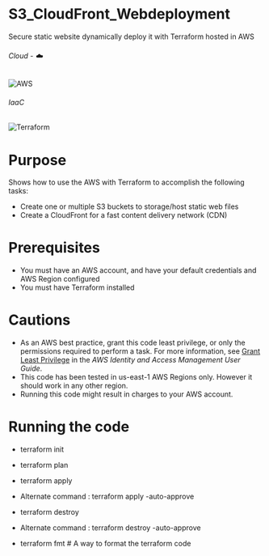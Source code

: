 # S3_CloudFront_Webdeployment
Secure static website dynamically deploy it with Terraform hosted in AWS

###### Cloud - :cloud:
![AWS](https://img.shields.io/badge/-AWS-000000?style=flat&logo=Amazon%20AWS&logoColor=FF9900)

###### IaaC
![Terraform](https://img.shields.io/badge/-Terraform-000000?style=flat&logo=Terraform)

# Purpose
Shows how to use the AWS with Terraform to accomplish the following tasks:

* Create one or multiple S3 buckets to storage/host static web files 
* Create a CloudFront for a fast content delivery network (CDN)
# Prerequisites
* You must have an AWS account, and have your default credentials and AWS Region
  configured
* You must have Terraform installed
# Cautions
* As an AWS best practice, grant this code least privilege, or only the 
  permissions required to perform a task. For more information, see 
  [Grant Least Privilege](https://docs.aws.amazon.com/IAM/latest/UserGuide/best-practices.html#grant-least-privilege) 
  in the *AWS Identity and Access Management 
  User Guide*.
* This code has been tested in us-east-1 AWS Regions only. However it should work in any other region. 
* Running this code might result in charges to your AWS account.

# Running the code
* terraform init

* terraform plan

* terraform apply

* Alternate command : terraform apply -auto-approve

* terraform destroy

* Alternate command : terraform destroy -auto-approve

* terraform fmt # A way to format the terraform code